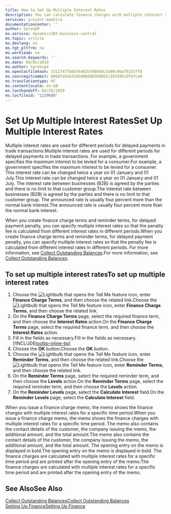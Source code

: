 ```yaml
---
title: How to Set Up Multiple Interest Rates
description: You can calculate finance charges with multiple interest rates for a specific period. The interest calculation is similar for all financial charges, with variation only in the rate of interest for a specific period.
services: project-madeira
documentationcenter: ''
author: SorenGP
ms.service: dynamics365-business-central
ms.topic: article
ms.devlang: na
ms.tgt_pltfrm: na
ms.workload: na
ms.search.keywords: ''
ms.date: 04/01/2019
ms.author: sgroespe
ms.openlocfilehash: 3311747fb6bf6482b708948c3a99c9baf91557f8
ms.sourcegitcommit: 60b87e5eb32bb408dd65b9855c29159b1dfbfca8
ms.translationtype: HT
ms.contentlocale: en-GB
ms.lasthandoff: 04/29/2019
ms.locfileid: "1239688"
---
```

# <a name="set-up-multiple-interest-rates"></a><span data-ttu-id="048cd-104">Set Up Multiple Interest Rates</span><span class="sxs-lookup"><span data-stu-id="048cd-104">Set Up Multiple Interest Rates</span></span>
<span data-ttu-id="048cd-105">Multiple interest rates are used for different periods for delayed payments in trade transactions.</span><span class="sxs-lookup"><span data-stu-id="048cd-105">Multiple interest rates are used for different periods for delayed payments in trade transactions.</span></span> <span data-ttu-id="048cd-106">For example, a government specifies the maximum interest to be levied for a consumer.</span><span class="sxs-lookup"><span data-stu-id="048cd-106">For example, a government specifies the maximum interest to be levied for a consumer.</span></span> <span data-ttu-id="048cd-107">This interest rate can be changed twice a year on 01 January and 01 July.</span><span class="sxs-lookup"><span data-stu-id="048cd-107">This interest rate can be changed twice a year on 01 January and 01 July.</span></span> <span data-ttu-id="048cd-108">The interest rate between businesses (B2B) is agreed by the parties and there is no limit to that customer group.</span><span class="sxs-lookup"><span data-stu-id="048cd-108">The interest rate between businesses (B2B) is agreed by the parties and there is no limit to that customer group.</span></span> <span data-ttu-id="048cd-109">The announced rate is usually four percent more than the normal bank interest.</span><span class="sxs-lookup"><span data-stu-id="048cd-109">The announced rate is usually four percent more than the normal bank interest.</span></span>

<span data-ttu-id="048cd-110">When you create finance charge terms and reminder terms, for delayed payment penalty, you can specify multiple interest rates so that the penalty fee is calculated from different interest rates in different periods.</span><span class="sxs-lookup"><span data-stu-id="048cd-110">When you create finance charge terms and reminder terms, for delayed payment penalty, you can specify multiple interest rates so that the penalty fee is calculated from different interest rates in different periods.</span></span> <span data-ttu-id="048cd-111">For more information, see [Collect Outstanding Balances](receivables-collect-outstanding-balances.md).</span><span class="sxs-lookup"><span data-stu-id="048cd-111">For more information, see [Collect Outstanding Balances](receivables-collect-outstanding-balances.md).</span></span>

## <a name="to-set-up-multiple-interest-rates"></a><span data-ttu-id="048cd-112">To set up multiple interest rates</span><span class="sxs-lookup"><span data-stu-id="048cd-112">To set up multiple interest rates</span></span>  
1.  <span data-ttu-id="048cd-113">Choose the ![Lightbulb that opens the Tell Me feature](media/ui-search/search_small.png "Tell me what you want to do") icon, enter **Finance Charge Terms**, and then choose the related link.</span><span class="sxs-lookup"><span data-stu-id="048cd-113">Choose the ![Lightbulb that opens the Tell Me feature](media/ui-search/search_small.png "Tell me what you want to do") icon, enter **Finance Charge Terms**, and then choose the related link.</span></span>  
2.  <span data-ttu-id="048cd-114">On the **Finance Charge Terms** page, select the required finance term, and then choose the **Interest Rates** action.</span><span class="sxs-lookup"><span data-stu-id="048cd-114">On the **Finance Charge Terms** page, select the required finance term, and then choose the **Interest Rates** action.</span></span>  
3.  <span data-ttu-id="048cd-115">Fill in the fields as necessary.</span><span class="sxs-lookup"><span data-stu-id="048cd-115">Fill in the fields as necessary.</span></span> [!INCLUDE[tooltip-inline-tip](includes/tooltip-inline-tip_md.md)]
4.  <span data-ttu-id="048cd-116">Choose the **OK** button.</span><span class="sxs-lookup"><span data-stu-id="048cd-116">Choose the **OK** button.</span></span>  
5.  <span data-ttu-id="048cd-117">Choose the ![Lightbulb that opens the Tell Me feature](media/ui-search/search_small.png "Tell me what you want to do") icon, enter **Reminder Terms**, and then choose the related link.</span><span class="sxs-lookup"><span data-stu-id="048cd-117">Choose the ![Lightbulb that opens the Tell Me feature](media/ui-search/search_small.png "Tell me what you want to do") icon, enter **Reminder Terms**, and then choose the related link.</span></span>  
6.  <span data-ttu-id="048cd-118">On the **Reminder Terms** page, select the required reminder term, and then choose the **Levels** action.</span><span class="sxs-lookup"><span data-stu-id="048cd-118">On the **Reminder Terms** page, select the required reminder term, and then choose the **Levels** action.</span></span>  
7.  <span data-ttu-id="048cd-119">On the **Reminder Levels** page, select the **Calculate Interest** field.</span><span class="sxs-lookup"><span data-stu-id="048cd-119">On the **Reminder Levels** page, select the **Calculate Interest** field.</span></span>  

<span data-ttu-id="048cd-120">When you issue a finance charge memo, the memo shows the finance charges with multiple interest rates for a specific time period.</span><span class="sxs-lookup"><span data-stu-id="048cd-120">When you issue a finance charge memo, the memo shows the finance charges with multiple interest rates for a specific time period.</span></span> <span data-ttu-id="048cd-121">The memo also contains the contact details of the customer, the company issuing the memo, the additional amount, and the total amount.</span><span class="sxs-lookup"><span data-stu-id="048cd-121">The memo also contains the contact details of the customer, the company issuing the memo, the additional amount, and the total amount.</span></span> <span data-ttu-id="048cd-122">The opening entry on the memo is displayed in bold.</span><span class="sxs-lookup"><span data-stu-id="048cd-122">The opening entry on the memo is displayed in bold.</span></span> <span data-ttu-id="048cd-123">The finance charges are calculated with multiple interest rates for a specific time period and are printed after the opening entry of the memo.</span><span class="sxs-lookup"><span data-stu-id="048cd-123">The finance charges are calculated with multiple interest rates for a specific time period and are printed after the opening entry of the memo.</span></span>  

## <a name="see-also"></a><span data-ttu-id="048cd-124">See Also</span><span class="sxs-lookup"><span data-stu-id="048cd-124">See Also</span></span>  
[<span data-ttu-id="048cd-125">Collect Outstanding Balances</span><span class="sxs-lookup"><span data-stu-id="048cd-125">Collect Outstanding Balances</span></span>](receivables-collect-outstanding-balances.md)  
[<span data-ttu-id="048cd-126">Setting Up Finance</span><span class="sxs-lookup"><span data-stu-id="048cd-126">Setting Up Finance</span></span>](finance-setup-finance.md)
